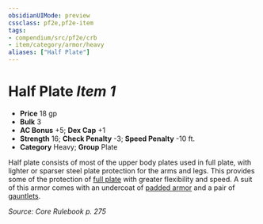 ```yaml
---
obsidianUIMode: preview
cssclass: pf2e,pf2e-item
tags:
- compendium/src/pf2e/crb
- item/category/armor/heavy
aliases: ["Half Plate"]
---
```

# Half Plate *Item 1*  

- **Price** 18 gp
- **Bulk** 3
- **AC Bonus** +5; **Dex Cap** +1
- **Strength** 16; **Check Penalty** -3; **Speed Penalty** -10 ft.
- **Category** Heavy; **Group** Plate 

Half plate consists of most of the upper body plates used in full plate, with lighter or sparser steel plate protection for the arms and legs. This provides some of the protection of [full plate](compendium/equipment/items/full-plate.md) with greater flexibility and speed. A suit of this armor comes with an undercoat of [padded armor](compendium/equipment/items/padded-armor.md) and a pair of [gauntlets](compendium/equipment/items/gauntlet.md).

*Source: Core Rulebook p. 275*